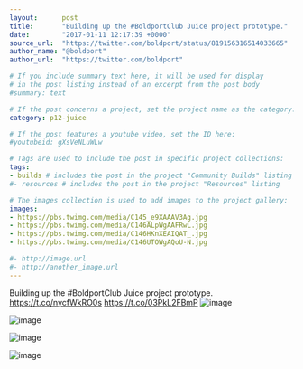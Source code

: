 ```yaml
---
layout:      post
title:       "Building up the #BoldportClub Juice project prototype."
date:        "2017-01-11 12:17:39 +0000"
source_url:  "https://twitter.com/boldport/status/819156316514033665"
author_name: "@boldport"
author_url:  "https://twitter.com/boldport"

# If you include summary text here, it will be used for display
# in the post listing instead of an excerpt from the post body
#summary: text

# If the post concerns a project, set the project name as the category:
category: p12-juice

# If the post features a youtube video, set the ID here:
#youtubeid: gXsVeNLuWLw

# Tags are used to include the post in specific project collections:
tags:
- builds # includes the post in the project "Community Builds" listing
#- resources # includes the post in the project "Resources" listing

# The images collection is used to add images to the project gallery:
images:
- https://pbs.twimg.com/media/C145_e9XAAAV3Ag.jpg
- https://pbs.twimg.com/media/C146ALpWgAAFRwL.jpg
- https://pbs.twimg.com/media/C146HKnXEAIQAT_.jpg
- https://pbs.twimg.com/media/C146UTOWgAQoU-N.jpg

#- http://image.url
#- http://another_image.url
---
```


Building up the #BoldportClub Juice project prototype. https://t.co/nycfWkRO0s https://t.co/03PkL2FBmP
![image](https://pbs.twimg.com/media/C145_e9XAAAV3Ag.jpg)

![image](https://pbs.twimg.com/media/C146ALpWgAAFRwL.jpg)

![image](https://pbs.twimg.com/media/C146HKnXEAIQAT_.jpg)

![image](https://pbs.twimg.com/media/C146UTOWgAQoU-N.jpg)


